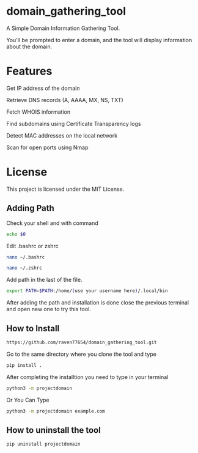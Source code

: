 # domain_gathering_tool
A Simple Domain Information Gathering Tool.

You'll be prompted to enter a domain, and the tool will display information about the domain.

# Features
Get IP address of the domain

Retrieve DNS records (A, AAAA, MX, NS, TXT)

Fetch WHOIS information

Find subdomains using Certificate Transparency logs

Detect MAC addresses on the local network

Scan for open ports using Nmap

# License

This project is licensed under the MIT License.

## Adding Path
Check your shell and with command 
```bash
echo $0

```
Edit .bashrc or zshrc 


```bash
nano ~/.bashrc

```

```bash
nano ~/.zshrc

```
Add path in the last of the file.

```bash
export PATH=$PATH:/home/(use your username here)/.local/bin

```
After adding the path and installation is done close the previous terminal and open new one to try this tool.


## How to Install

```bash
https://github.com/raven77654/domain_gathering_tool.git

```
Go to the same directory where you clone the tool and type

```bash
pip install . 

```
After completing the installtion you need to type in your terminal  

 
```bash
python3 -m projectdomain

```
Or You Can Type 

```bash
python3 -m projectdomain example.com
```


## How to uninstall the tool 
```bash
pip uninstall projectdomain

```
